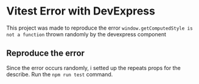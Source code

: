 # Vitest Error with DevExpress

This project was made to reproduce the error `window.getComputedStyle is not a function` thrown randomly by the devexpress component

## Reproduce the error
Since the error occurs randomly, i setted up the repeats props for the describe.
Run the `npm run test` command.